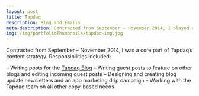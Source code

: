 ```yaml
---
layout: post
title: Tapdaq
description: Blog and Emails
meta-description: Contracted from September - November 2014, I played a core role in Tapdaq's content strategy.
img: /img/portfolioThumbnails/tapdaq-img.jpg
---
```


Contracted from September – November 2014, I was a core part of Tapdaq’s content strategy. Responsibilities included:

– Writing posts for the [Tapdaq Blog](http://blog.tapdaq.com/author/sam)
– Writing guest posts to feature on other blogs and editing incoming guest posts
– Designing and creating blog update newsletters and an app marketing drip campaign
– Working with the Tapdaq team on all other copy-based needs